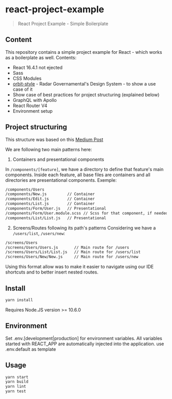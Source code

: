 # react-project-example

> React Project Example - Simple Boilerplate

## Content

This repository contains a simple project example for React - which works as a boilerplate as well.
Contents:

- React 16.4.1 not ejected
- Sass
- CSS Modules
- [orbit-style](https://github.com/radargovernamental/orbit-style) - Radar Governamental's Design System - to show a use case of it
- Show case of best practices for project structuring (explained below)
- GraphQL with Apollo
- React Router V4
- Environment setup

## Project structuring

This structure was based on this [Medium Post](https://hackernoon.com/structuring-projects-and-naming-components-in-react-1261b6e18d76)

We are following two main patterns here:
1. Containers and presentational components

In `/components/[feature]`, we have a directory to define that feature's main components. Inside each feature, all base files are containers and all directories are presentational components. Exemple:

```bash
/components/Users
/components/New.js         // Container
/components/Edit.js        // Container
/components/List.js        // Container
/components/Form/User.js   // Presentational
/components/Form/User.module.scss // Scss for that component, if needed
/components/List/List.js   // Presentational
```

2. Screens/Routes following its path's patterns
Considering we have a `/users/list`, `/users/new`:
```bash
/screens/Users
/screens/Users/Users.js       // Main route for /users
/screens/Users/List/List.js   // Main route for /users/list
/screens/Users/New/New.js     // Main route for /users/new
```
Using this format allow was to make it easier to navigate using our IDE shortcuts and to better insert nested routes.


## Install

```bash
yarn install
```

Requires Node.JS version >= 10.6.0

## Environment

Set .env.[development|production] for environment variables. All variables started with REACT_APP are automatically injected into the application. use .env.default as template


## Usage

```bash
yarn start
yarn build
yarn lint
yarn test

```

